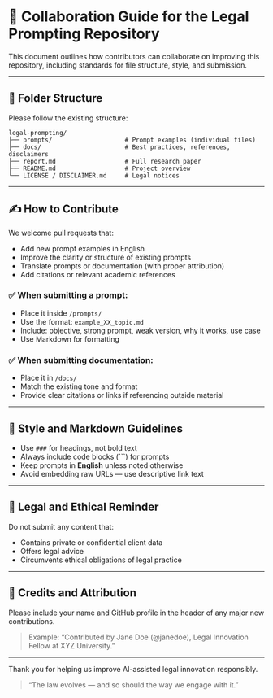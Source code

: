 # 🤝 Collaboration Guide for the Legal Prompting Repository

This document outlines how contributors can collaborate on improving this repository, including standards for file structure, style, and submission.

---

## 📂 Folder Structure

Please follow the existing structure:

```
legal-prompting/
├── prompts/                    # Prompt examples (individual files)
├── docs/                       # Best practices, references, disclaimers
├── report.md                   # Full research paper
├── README.md                   # Project overview
└── LICENSE / DISCLAIMER.md     # Legal notices
```

---

## ✍️ How to Contribute

We welcome pull requests that:

* Add new prompt examples in English
* Improve the clarity or structure of existing prompts
* Translate prompts or documentation (with proper attribution)
* Add citations or relevant academic references

### ✅ When submitting a prompt:

* Place it inside `/prompts/`
* Use the format: `example_XX_topic.md`
* Include: objective, strong prompt, weak version, why it works, use case
* Use Markdown for formatting

### ✅ When submitting documentation:

* Place it in `/docs/`
* Match the existing tone and format
* Provide clear citations or links if referencing outside material

---

## 🔧 Style and Markdown Guidelines

* Use `###` for headings, not bold text
* Always include code blocks (\`\`\`) for prompts
* Keep prompts in **English** unless noted otherwise
* Avoid embedding raw URLs — use descriptive link text

---

## 🚨 Legal and Ethical Reminder

Do not submit any content that:

* Contains private or confidential client data
* Offers legal advice
* Circumvents ethical obligations of legal practice

---

## 🙏 Credits and Attribution

Please include your name and GitHub profile in the header of any major new contributions.

> Example: “Contributed by Jane Doe (@janedoe), Legal Innovation Fellow at XYZ University.”

---

Thank you for helping us improve AI-assisted legal innovation responsibly.

> “The law evolves — and so should the way we engage with it.”
